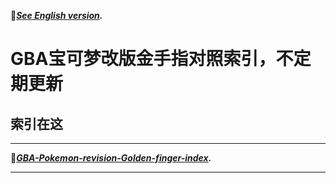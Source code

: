 :tulip:***[See English version](https://github.com/HYe2cS/GBA-Pokemon-revision-Golden-finger-index/blob/master/README_English.md).***

# GBA宝可梦改版金手指对照索引，不定期更新
## 索引在这
******
:hammer:***[GBA-Pokemon-revision-Golden-finger-index](https://raw.githubusercontent.com/HYe2cS/GBA-Pokemon-revision-Golden-finger-index/master/index.txt).***
******
